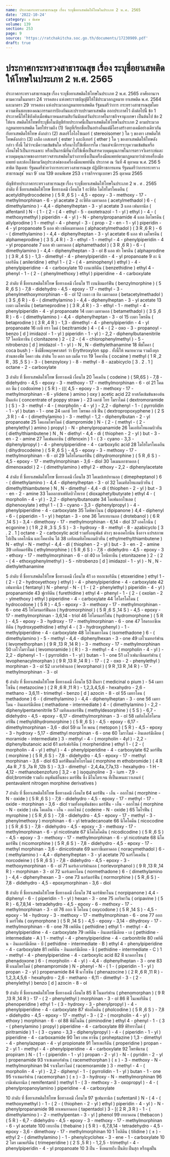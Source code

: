 ```yaml
---
name: ประกาศกระทรวงสาธารณสุข เรื่อง ระบุชื่อยาเสพติดให้โทษในประเภท 2 พ.ศ. 2565
date: '2022-10-24'
category: ง พิเศษ
volume: 139
section: 253
page: 9
source: 'https://ratchakitcha.soc.go.th/documents/17230909.pdf'
draft: true
---
```


# ประกาศกระทรวงสาธารณสุข เรื่อง ระบุชื่อยาเสพติดให้โทษในประเภท 2 พ.ศ. 2565

ประกาศกระทรวงสาธารณสุข เรื่อง ระบุชื่อยาเสพติดให้โทษในประเภท 2 พ.ศ. 2565 อาศัยอานาจตามความในมาตรา 24 วรรคสอง แห่งพระราชบัญญัติให้ใช้ประมวลกฎหมาย ยาเสพติด พ.ศ. 2564 และมาตรา 29 วรรคสอง แห่งประมวลกฎหมายยาเสพติด รัฐมนตรีว่าการ กระทรวงสาธารณสุขโดยความเห็นชอบของคณะกรรมการป้องกันและปราบปรามยาเสพติด ออกประกาศไว้ ดังต่อไปนี้ ข้อ 1 ประกาศนี้ให้ใช้บังคับเมื่อพ้นกาหนดสามสิบวันนับแต่วันประกาศในราชกิจจานุเบกษา เป็นต้นไป ข้อ 2 ให้ยาเ สพติดให้โทษที่ระบุชื่อในบัญชีท้ายประกาศนี้เป็นยาเสพติดให้โทษในประเภท 2 ตามประมวลกฎหมายยาเสพติด โดยให้รวมถึง (1) วัตถุที่เรียกชื่อเป็นอย่างอื่นแต่มีโครงสร้างทางเคมีอย่างเดียวกันกับยาเสพติดให้โทษ ดังกล่าว (2) สเตอริโอไอโซเมอร์ ( stereoisomer ) ใด ๆ ของยา เสพติดให้โทษดังกล่าว (3) เกลือ เอสเทอร์ ( ester ) และอีเทอร์ ( ether ) ใด ๆ ของยาเสพติดให้โทษดังกล่าว ทั้งนี้ ไม่ว่าจะมีความเข้มข้นใด หรือนาไปใช้เพื่อการใด เว้นแต่จะมีการระบุความเข้มข้นหรือ เงื่อนไขไว้เป็นการเฉพาะ หรือเป็นกรณีที่นาไปใช้เพื่อเป็นสารควบคุมคุณภาพในการตรวจวิเคราะห์และ ควบคุมคุณภาพของการตรวจสารเสพติดในร่างกายซึ่งเป็นเครื่องมือแพทย์ตามกฎหมายว่าด้วยเครื่องมือแพทย์ และต้องใช้ตามวัตถุประสงค์ของเครื่องมือแพทย์นั้น ประกาศ ณ วันที่ 4 ตุลาคม พ.ศ. 256 5 สาธิต ปิตุเตชะ รัฐมนตรีช่วยว่าการกระทรวงสาธารณสุข ปฏิบัติราชการแทน รัฐมนตรีว่าการกระทรวงสาธารณสุข ้ หนา 9 ่ เลม 139 ตอนพิเศษ 253 ง ราชกิจจานุเบกษา 25 ตุลาคม 2565

บัญชีท้ายประกาศกระทรวงสาธารณสุข เรื่อง ระบุชื่อยาเสพติดให้โทษในประเภท 2 พ . ศ . 2565 ลำดับ ที่ ชื่อยาเสพติดให้โทษ ชื่อทางเคมี เงื่อนไข 1 อะซีทิล ไดไฮโดรโคเดอีน ( acetyldihydrocodeine ) ( 5 R ,6 S ) - 4,5 - epoxy - 3 - methoxy - 17 - methylmorphinan - 6 - yl acetate 2 อะซีทิล เมทาดอล ( acetylmethadol ) 6 - ( dimethylamino ) - 4,4 - diphenylheptan - 3 - yl acetate 3 แอล เฟนทานิล ( alfentanil ) N - ( 1 - ( 2 - ( 4 - ethyl - 5 - oxotetrazol - 1 - yl ) ethyl ) - 4 - ( methoxymethyl ) piperidin - 4 - yl ) - N - phenylpropanamide 4 แอล ลิลโพรดีน ( allylprodine ) 1 - methyl - 4 - phenyl - 3 - ( prop - 2 - en - 1 - yl ) piperidin - 4 - yl propanoate 5 แอล ฟา เซติลเมทาดอล ( alphacetylmethadol ) ( 3 R ,6 R ) - 6 - ( dimethylamino ) - 4,4 - diphenylheptan - 3 - yl acetate 6 แอล ฟา เมโพรดีน ( alphameprodine ) ( 3 S ,4 R ) - 3 - ethyl - 1 - methyl - 4 - phenylpiperidin - 4 - yl propanoate 7 แอล ฟา เมทาดอล ( alphamethadol ) ( 3 R ,6 R ) - 6 - ( dimethylamino ) - 4,4 - diphenylheptan - 3 - ol 8 แอล ฟา โพรดีน ( alphaprodine ) ( 3 R ,4 S ) - 1,3 - dimethyl - 4 - phenylpiperidin - 4 - yl propanoate 9 อะ นิเลอริดีน ( anileridine ) ethyl 1 - ( 2 - ( 4 - aminophenyl ) ethyl ) - 4 - phenylpiperidine - 4 - carboxylate 10 เบนเซทิดีน ( benzethidine ) ethyl 4 - phenyl - 1 - ( 2 - ( phenylmethoxy ) ethyl ) piperidine - 4 - carboxylate

2 ลำดับ ที่ ชื่อยาเสพติดให้โทษ ชื่อทางเคมี เงื่อนไข 11 เบนซิลมอร์ฟีน ( benzylmorphine ) ( 5 R ,6 S ) - 7,8 - didehydro - 4,5 - epoxy - 17 - methyl - 3 - phenylmethoxymorphinan - 6 - ol 12 เบตา เซ ทิล เมทาดอล ( betacetylmethadol ) ( 3 S ,6 R ) - 6 - ( dimethylamino ) - 4,4 - diphenylheptan - 3 - yl acetate 13 เบตา เมโพรดีน ( betameprodine ) ( 3 R ,4 R ) - 3 - ethyl - 1 - methyl - 4 - phenylpiperidin - 4 - yl propanoate 14 เบตา เมทาดอล ( betamethadol ) ( 3 S ,6 R ) - 6 - ( dimethylamino ) - 4,4 - diphenylheptan - 3 - ol 15 เบตา โพรดีน ( betaprodine ) ( 3 R ,4 R ) - 1,3 - dimethyl - 4 - phenylpiperidin - 4 - yl propanoate 16 เบซิ ทรา ไมด์ ( bezitramide ) 4 - ( 4 - ( 2 - oxo - 3 - propanoyl - benzo [ d ] imidazol - 1 - yl ) piperidin - 1 - yl ) - 2,2 - diphenylbutanenitrile 17 โคลนิทาซีน ( clonitazene ) 2 - ( 2 - ( 4 - chlorophenylmethyl ) - 5 - nitrobenzo [ d ] imidazol - 1 - yl ) - N , N - diethylethanamine 18 พืชโคคา ( coca bush ) - ซึ่งมีชื่อพฤกษศาสตร์ ว่า Erythroxylon spp . ทั้งนี้ให้ หมายความ รวมถึงทุกส่วนของพืช โคคา เช่น ลำต้น ใบ ดอก ผล เมล็ด ราก 19 โคคาอีน ( cocaine ) methyl ( 1 R ,2 R , 3S ,5 S ) - 3 - ( benzoyloxy ) - 8 - methyl - 8 - azabicyclo [ 3 . 2 . 1 ] octane - 2 - carboxylate

3 ลำดับ ที่ ชื่อยาเสพติดให้โทษ ชื่อทางเคมี เงื่อนไข 20 โคเดอีน ( codeine ) ( 5R,6S ) - 7,8 - didehydro - 4,5 - epoxy - 3 - methoxy - 17 - methylmorphinan - 6 - ol 21 โคดอก ซีม ( codoxime ) ( 5 R ) - ((( 4,5 - epoxy - 3 - methoxy - 17 - methylmorphinan - 6 - ylidene ) amino ) oxy ) acetic acid 22 ยาสกัดเข้มข้นของต้นฝิ่นแห้ง ( concentrate of poppy straw ) - 23 เดกซ์ โทร โมราไมด์ ( dextromoramide ) ( S ) - 3 - methyl - 4 - ( morpholin - 4 - yl ) - 2,2 - diphenyl - 1 - ( pyrrolidin - 1 - yl ) butan - 1 - one 24 เดกซ์ โทร โพรพอ กซี ฟีน ( dextropropoxyphene ) ( 2 S ,3 R ) - 4 - ( dimethylamino ) - 3 - methyl - 1,2 - diphenylbutan - 2 - yl propanoate 25 ไดแอมโพรไมด์ ( diampromide ) N - ( 2 - ( methyl - ( 2 - phenylethyl ) amino ) propyl ) - N - phenylpropanamide 26 ไดเอทิลไทแอมบิวทีน ( diethylthiambutene ) N , N - diethyl - 4,4 - di ( thiophen - 2 - yl ) but - 3 - en - 2 - amine 27 ไดเฟนอกซิน ( difenoxin ) 1 - ( 3 - cyano - 3,3 - diphenylpropyl ) - 4 - phenylpiperidine - 4 - carboxylic acid 28 ไดไฮโดรโคเดอีน ( dihydrocodeine ) ( 5 R ,6 S ) - 4,5 - epoxy - 3 - methoxy - 17 - methylmorphinan - 6 - ol 29 ไดไฮโดรมอร์ฟีน ( dihydromorphine ) ( 5 R ,6 S ) - 4,5 - epoxy - 17 - methylmorphinan - 3,6 - diol 30 ไดเมนอกซาดอล ( dimenoxadol ) 2 - ( dimethylamino ) ethyl 2 - ethoxy - 2,2 - diphenylacetate

4 ลำดับ ที่ ชื่อยาเสพติดให้โทษ ชื่อทางเคมี เงื่อนไข 31 ไดเมปเฮปทานอล ( dimepheptanol ) 6 - ( dimethylamino ) - 4,4 - diphenylheptan - 3 - ol 32 ไดเมทิลไทแอมบิวทีน ( dimethylthiambutene ) N , N - dimethyl - 4,4 - di ( thiophen - 2 - yl ) but - 3 - en - 2 - amine 33 ไดออกซาเฟทิลบิวไทเรท ( dioxaphetylbutyrate ) ethyl 4 - ( morpholin - 4 - yl ) - 2,2 - diphenylbutanoate 34 ไดเฟนอกไซเลต ( diphenoxylate ) ethyl 1 - ( 3 - cyano - 3,3 - diphenylpropyl ) - 4 - phenylpiperidine - 4 - carboxylate 35 ไดพิพาโนน ( dipipanone ) 4,4 - diphenyl - 6 - ( piperidin - 1 - yl ) heptan - 3 - one 36 โดรเทบานอล ( drotebanol ) ( 6 R ,14 S ) - 3,4 - dimethoxy - 17 - methylmorphinan - 6,14 - diol 37 เอคโกนีน ( ecgonine ) ( 1 R ,2 R ,3 S ,5 S ) - 3 - hydroxy - 8 - methyl - 8 - azabicyclo [ 3 . 2 . 1 ] octane - 2 - carboxylic acid รวมทั้งอนุพันธ์ ต่างๆ ของเอคโกนีน ซึ่งอาจ แปรสภาพไปเป็น เอคโกนีน และโคคาอีน ได้ 38 เอทิลเมทิลไทแอมบิวทีน ( ethylmethylthiambutene ) N - ethyl - N - methyl - 4,4 - di ( thiophen - 2 - yl ) but - 3 - en - 2 - amine 39 เอทิลมอร์ฟีน ( ethylmorphine ) ( 5 R ,6 S ) - 7,8 - didehydro - 4,5 - epoxy - 3 - ethoxy - 17 - methylmorphinan - 6 - ol 40 เอ โทนิทาซีน ( etonitazene ) 2 - ( 2 - ( 4 - ethoxyphenylmethyl ) - 5 - nitrobenzo [ d ] imidazol - 1 - yl ) - N , N - diethylethanamine

5 ลำดับ ที่ ชื่อยาเสพติดให้โทษ ชื่อทางเคมี เงื่อนไข 41 เอ ทอกเซอริดีน ( etoxeridine ) ethyl 1 - ( 2 - ( 2 - hydroxyethoxy ) ethyl ) - 4 - phenylpiperidine - 4 - carboxylate 42 เฟนทานิล ( fentanyl ) N - phenyl - N - ( 1 - ( 2 - phenylethyl ) piperidin - 4 - yl ) propanamide 43 ฟูเรทิดีน ( furethidine ) ethyl 4 - phenyl - 1 - ( 2 - ( oxolan - 2 - ylmethoxy ) ethyl ) piperidine - 4 - carboxylate 44 ไฮโดรโคโดน ( hydrocodone ) ( 5 R ) - 4,5 - epoxy - 3 - methoxy - 17 - methylmorphinan - 6 - one 45 ไฮโดรมอร์ฟีนอล ( hydromorphinol ) ( 5 R ,6 S ,14 S ) - 4,5 - epoxy - 17 - methylmorphinan - 3,6,14 - triol 46 ไฮโดรมอร์โฟน ( hydromorphone ) ( 5 R ) - 4,5 - epoxy - 3 - hydroxy - 17 - methylmorphinan - 6 - one 47 ไฮดรอกซีเพทิดีน ( hydroxypethidine ) ethyl 4 - ( 3 - hydroxyphenyl ) - 1 - methylpiperidine - 4 - carboxylate 48 ไอโซเมทาโดน ( isomethadone ) 6 - ( dimethylamino ) - 5 - methyl - 4,4 - diphenylhexan - 3 - one 49 เลโวเมทอร์ฟาน ( levomethorphan ) ( 9 R ,13 R ,14 R ) - 3 - methoxy - 17 - methylmorphinan 50 เลโวโมราไมด์ ( levomoramide ) ( R ) - 3 - methyl - 4 - ( morpholin - 4 - yl ) - 2,2 - diphenyl - 1 - ( pyrrolidin - 1 - yl ) butan - 1 - one 51 เลโวเฟนาซีลมอร์ฟาน ( levophenacylmorphan ) ( 9 R ,13 R ,14 R ) - 17 - ( 2 - oxo - 2 - phenylethyl ) morphinan - 3 - ol 52 เลวอร์ฟานอล ( levorphanol ) ( 9 R ,13 R ,14 R ) - 17 - methylmorphinan - 3 - ol

6 ลำดับ ที่ ชื่อยาเสพติดให้โทษ ชื่อทางเคมี เงื่อนไข 53 ฝิ่นยา ( medicinal o pium ) - 54 เมทาโซซีน ( metazocine ) ( 2 R ,6 R ,11 R ) - 1,2,3,4,5,6 - hexahydro - 2,6 - methano - 3,6,11 - trimethyl - benzo [ d ] azocin - 8 - ol 55 เมทาโดน ( methadone ) 6 - ( dimethylamino ) - 4,4 - diphenylheptan - 3 - one 56 เมทาโดน - อินเตอร์มีเดียต ( methadone - intermediate ) 4 - ( dimethylamino ) - 2,2 - diphenylpentanenitrile 57 เมทิลเดซอร์ฟีน ( methyldesorphine ) ( 5 S ) - 6,7 - didehydro - 4,5 - epoxy - 6,17 - dimethylmorphinan - 3 - ol 58 เมทิลไดไฮโดรมอร์ฟีน ( methyldihydromorphine ) ( 5 R ,6 S ) - 4,5 - epoxy - 6,17 - dimethylmorphinan - 3,6 - diol 59 เม โท พอน ( metopon ) ( 5 R ) - 4,5 - epoxy - 3 - hydroxy - 5,17 - dimethyl morphinan - 6 - one 60 โมราไมด์ - อินเตอร์มีเดียต ( moramide - intermediate ) 3 - methyl - 4 - ( morpholin - 4yl ) - 2,2 - diphenylbutanoic acid 61 มอร์เฟอริดีน ( morpheridine ) ethyl 1 - ( 2 - ( morpholin - 4 - yl ) ethyl ) - 4 - phenylpiperidine - 4 - carboxylate 62 มอร์ฟีน ( morphine ) ( 5 R ,6 S ) - 7,8 - didehydro - 4,5 - epoxy - 17 - methyl morphinan - 3,6 - diol 63 มอร์ฟีนเมโทโบรไมด์ ( morphine m ethobromide ) ( 4 R ,4a R ,7 S ,7a R ,12b S ) - 3,3 - dimethyl - 2,4,4a,7,7a,13 - hexahydro - 1 H - 4,12 - methanobenzofuro [ 3,2 - e ] isoquinoline - 3 - ium - 7,9 - diol;bromide รวมถึง อนุพันธ์อื่นของ มอร์ฟีน ซึ่ง มีไนโตรเจน ที่เป็นเพนตะวาเลนท์ ( pentavalent nitrogen morphine derivatives )

7 ลำดับ ที่ ชื่อยาเสพติดให้โทษ ชื่อทางเคมี เงื่อนไข 64 มอร์ฟีน - เอ็น - ออกไซด์ ( morphine - N - oxide ) ( 5 R ,6 S ) - 7,8 - didehydro - 4,5 - epoxy - 17 - methyl - 17 - oxide - morphinan - 3,6 - diol รวมทั้งอนุพันธ์ของ มอร์ฟีน - เอ็น - ออกไซด์ ( morphine - N - oxide ) เช่น โคเดอีน - เอ็น - ออกไซด์ ( codeine - N - oxide ) 65 ไมโรฟีน ( myrophine ) ( 5 R ,6 S ) - 7,8 - didehydro - 4,5 - epoxy - 17 - methyl - 3 - phenylmethoxy ) morphinan - 6 - yl tetradecanoate 66 นิโคโคดีน ( nicocodine ) ( 5 R ,6 S ) - 7,8 - didehydro - 4,5 - epoxy - 3 - methoxy - 17 - methylmorphinan - 6 - yl nicotinate 67 นิโคไดโคดีน ( nicodicodine ) ( 5 R ,6 S ) - 4,5 - epoxy - 3 - methoxy - 17 - methylmorphinan - 6 - yl nicotinate 68 นิโคมอร์ฟีน ( nicomorphine ) ( 5 R ,6 S ) - 7,8 - didehydro - 4,5 - epoxy - 17 - methyl morphinan - 3,6 - dinicotinate 69 นอราซีเมทาดอล ( noracymethadol ) 6 - ( methylamino ) - 4,4 - diphenylheptan - 3 - yl acetate 70 นอร์โคเดอีน ( norcodeine ) ( 5 R ,6 S ) - 7,8 - didehydro - 4,5 - epoxy - 3 - methoxymorphinan - 6 - ol 71 นอร์เลวอร์ฟานอล ( norlevorphanol ) ( 9 R ,13 R ,14 R ) - morphinan - 3 - ol 72 นอร์เมทาโดน ( normethadone ) 6 - ( dimethylamino ) - 4,4 - diphenylhexan - 3 - one 73 นอร์มอร์ฟีน ( normorphine ) ( 5 R ,6 S ) - 7,8 - didehydro - 4,5 - epoxymorphinan - 3,6 - diol

8 ลำดับ ที่ ชื่อยาเสพติดให้โทษ ชื่อทางเคมี เงื่อนไข 74 นอร์พิพาโนน ( norpipanone ) 4,4 - diphenyl - 6 - ( piperidin - 1 - yl ) hexan - 3 - one 75 ออริพาวีน ( oripavine ) ( 5 R ) - 6,7,8,14 - tetradehydro - 4,5 - epoxy - 6 - methoxy - 17 - methylmorphinan - 3 - ol 76 ออก ซี โคโดน ( oxycodone ) ( 5 R ,14 S ) - 4,5 - epoxy - 14 - hydroxy - 3 - methoxy - 17 - methylmorphinan - 6 - one 77 ออก ซี มอร์โฟน ( oxymorphone ) ( 5 R ,14 S ) - 4,5 - epoxy - 3,14 - dihydroxy - 17 - methylmorphinan - 6 - one 78 เพทิดีน ( pethidine ) ethyl 1 - methyl - 4 - phenylpiperidine - 4 - carboxylate 79 เพทิดีน - อินเตอร์มีเดียต - เอ ( pethidine - intermediate - A ) 1 - methyl - 4 - phenylpiperidine - 4 - carbonitrile 80 เพทิดีน - อินเตอร์มีเดียต - บี ( pethidine - intermediate - B ) ethyl 4 - phenylpiperidine - 4 - carboxylate 81 เพทิดีน - อินเตอร์มีเดียต - ซี ( pethidine - intermediate - C ) 1 - methyl - 4 - phenylpiperidine - 4 - carboxylic acid 82 ฟี นาดอกโซน ( phenadoxone ) 6 - ( morpholin - 4 - yl ) - 4,4 - diphenylheptan - 3 - one 83 ฟี แนมโพรไมด์ ( phenampromide ) N - phenyl - N - ( 1 - ( piperidin - 1 - yl ) propan - 2 - yl ) propenamide 84 ฟี นาโซซีน ( phenazocine ) ( 2 R ,6 R ,11 R ) - 1,2,3,4,5,6 - hexahydro - 2,6 - methano - 6,11 - dimethyl - 3 - ( 2 - phenylethyl ) benzo [ d ] azocin - 8 - ol

9 ลำดับ ที่ ชื่อยาเสพติดให้โทษ ชื่อทางเคมี เงื่อนไข 85 ฟี โนมอร์ฟาน ( phenomorphan ) ( 9 R ,13 R ,14 R ) - 17 - ( 2 - phenylethyl ) morphinan - 3 - ol 86 ฟี โนเพอริดีน ( phenoperidine ) ethyl 1 - ( 3 - hydroxy - 3 - phenylpropyl ) - 4 - phenylpiperidine - 4 - carboxylate 87 ฟอลโคดีน ( pholcodine ) ( 5 R ,6 S ) - 7,8 - didehydro - 4,5 - epoxy - 17 - methyl - 3 - ( 2 - ( morpholin - 4 - yl ) ethoxy ) morphinan - 6 - ol 88 พิมิโนดีน ( piminodine ) ethyl 4 - phenyl - 1 - ( 3 - ( phenylamino ) propyl ) piperidine - 4 - carboxylate 89 พิริทราไมด์ ( piritramide ) 1 - ( 3 - cyano - 3,3 - diphenylpropyl ) - 4 - ( piperidin - 1 - yl ) piperidine - 4 - carboxamide 90 โพร เฮพ ทาซีน ( proheptazine ) 1,3 - dimethyl - 4 - phenylazepan - 4 - yl propionate 91 โพรเพอริดีน ( properidine ) propan - 2 - yl 1 - methyl - 4 - phenylpiperidine - 4 - carboxylate 92 โพรพิแรม ( propiram ) N - ( 1 - ( piperidin - 1 - yl ) propan - 2 - yl ) - N - ( pyridin - 2 - yl ) propenamide 93 ราเซเมทอร์ฟาน ( racemethorphan ) ( ± ) - 3 - methoxy - N - methylmorphinan 94 ราเซโมราไมด์ ( racemoramide ) 3 - methyl - 4 - ( morpholin - 4 - yl ) - 2,2 - diphenyl - 1 - ( pyrrolidin - 1 - yl ) butan - 1 - one 95 ราเซมอร์ฟาน ( racemorphan ) ( ± ) - 3 - hydroxy - N - methylmorphinan 96 เรมิเฟนทานิล ( remifentanil ) methyl 1 - ( 3 - methoxy - 3 - oxopropyl ) - 4 - ( phenylpropanoylamino ) piperidine - 4 - carboxylate

10 ลำดับ ที่ ชื่อยาเสพติดให้โทษ ชื่อทางเคมี เงื่อนไข 97 ซูเฟนทานิล ( sufentanil ) N - ( 4 - ( methoxymethyl ) - 1 - ( 2 - ( thiophen - 2 - yl ) ethyl ) piperidin - 4 - yl ) - N - phenylpropanamide 98 ทาเพนทาดอล ( tapentadol ) 3 - [( 2 R ,3 R ) - 1 - ( dimethylamino ) - 2 - methylpentan - 3 - yl ] phenol 99 เทบาคอน ( thebacon ) ( 5 R ) - 6,7 - didehydro - 4,5 - epoxy - 3 - methoxy - 17 - methylmorphinan - 6 - yl acetate 100 เทบาอีน ( thebaine ) ( 5 R ) - 6,7,8,14 - tetradehydro - 4,5 - epoxy - 3,6 - dimethoxy - 17 - methylmorphinan 10 1 ไทลิดีน ( tilidine ) ( ± ) - ethyl 2 - ( dimethylamino ) - 1 - phenylcyclohex - 3 - ene - 1 - carboxylate 10 2 ไตร เมเพอริดีน ( trimeperidine ) ( 2 S ,5 R ) - 1,2,5 - trimethyl - 4 - phenylpiperidin - 4 - yl propanoate 10 3 ฝิ่น - ซึ่งหมายถึง ฝิ่นดิบ ฝิ่นสุก หรือมูลฝิ่น

